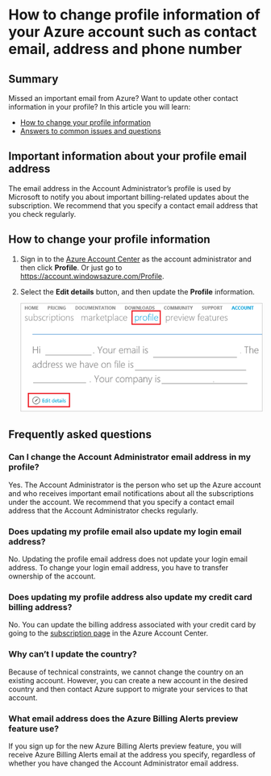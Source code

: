 <properties
	pageTitle="How to change profile information of your Azure account| Microsoft Azure"
	description="Describes how to change the profile of your Azure account, and answers the common questions such as why cannot change country in the Azure Account Center"
	services=""
	documentationCenter=""
	authors="genlin"
	manager="mbaldwin"
	editor=""
	tags="billing"
	/>

<tags
	ms.service="billing"
	ms.workload="na"
	ms.tgt_pltfrm="na"
	ms.devlang="na"
	ms.topic="article"
	ms.date="03/31/2016"
	ms.author="genli"/>

# How to change profile information of your Azure account such as contact email, address and phone number

## Summary

Missed an important email from Azure? Want to update other contact information in your profile? In this article you will learn:

-	[How to change your profile information](#how-to-change-your-profile-information)
-	[Answers to common issues and questions](#frequently-asked-questions)

## Important information about your profile email address

The email address in the Account Administrator’s profile is used by Microsoft to notify you about important billing-related updates about the subscription. We recommend that you specify a contact email address that you check regularly.

## How to change your profile information

1.	Sign in to the [Azure Account Center](https://account.windowsazure.com/) as the account administrator and then click **Profile**. Or just go to https://account.windowsazure.com/Profile.

2.	Select the **Edit details** button, and then update the **Profile** information.

	![profile](./media/billing-how-to-change-azure-account-profile/profile.png)

## Frequently asked questions

### Can I change the Account Administrator email address in my profile?

Yes. The Account Administrator is the person who set up the Azure account and who receives important email notifications about all the subscriptions under the account. We recommend that you specify a contact email address that the Account Administrator checks regularly.

### Does updating my profile email also update my login email address?

No. Updating the profile email address does not update your login email address. To change your login email address, you have to transfer ownership of the account.

### Does updating my profile address also update my credit card billing address?

No. You can update the billing address associated with your credit card by going to the [subscription page](https://account.windowsazure.com/subscriptions) in the Azure Account Center.

### Why can’t I update the country?

Because of technical constraints, we cannot change the country on an existing account. However, you can create a new account in the desired country and then contact Azure support to migrate your services to that account.

### What email address does the Azure Billing Alerts preview feature use?

If you sign up for the new Azure Billing Alerts preview feature, you will receive Azure Billing Alerts email at the address you specify, regardless of whether you have changed the Account Administrator email address.
